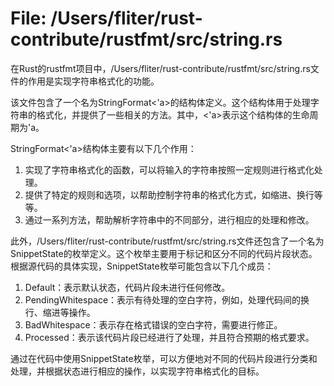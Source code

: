 # File: /Users/fliter/rust-contribute/rustfmt/src/string.rs

在Rust的rustfmt项目中，/Users/fliter/rust-contribute/rustfmt/src/string.rs文件的作用是实现字符串格式化的功能。

该文件包含了一个名为StringFormat<'a>的结构体定义。这个结构体用于处理字符串的格式化，并提供了一些相关的方法。其中，<'a>表示这个结构体的生命周期为'a。

StringFormat<'a>结构体主要有以下几个作用：
1. 实现了字符串格式化的函数，可以将输入的字符串按照一定规则进行格式化处理。
2. 提供了特定的规则和选项，以帮助控制字符串的格式化方式，如缩进、换行等等。
3. 通过一系列方法，帮助解析字符串中的不同部分，进行相应的处理和修改。

此外，/Users/fliter/rust-contribute/rustfmt/src/string.rs文件还包含了一个名为SnippetState的枚举定义。这个枚举主要用于标记和区分不同的代码片段状态。根据源代码的具体实现，SnippetState枚举可能包含以下几个成员：
1. Default：表示默认状态，代码片段未进行任何修改。
2. PendingWhitespace：表示有待处理的空白字符，例如，处理代码间的换行、缩进等操作。
3. BadWhitespace：表示存在格式错误的空白字符，需要进行修正。
4. Processed：表示该代码片段已经进行了处理，并且符合预期的格式要求。

通过在代码中使用SnippetState枚举，可以方便地对不同的代码片段进行分类和处理，并根据状态进行相应的操作，以实现字符串格式化的目标。

